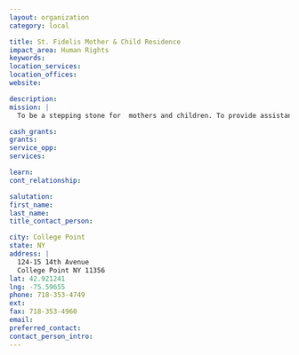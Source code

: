 ```yaml
---
layout: organization
category: local

title: St. Fidelis Mother & Child Residence
impact_area: Human Rights
keywords: 
location_services: 
location_offices: 
website: 

description: 
mission: |
  To be a stepping stone for  mothers and children. To provide assistance towards  financial independence.

cash_grants: 
grants: 
service_opp: 
services: 

learn: 
cont_relationship: 

salutation: 
first_name: 
last_name: 
title_contact_person: 

city: College Point
state: NY
address: |
  124-15 14th Avenue  
  College Point NY 11356
lat: 42.921241
lng: -75.59655
phone: 718-353-4749
ext: 
fax: 718-353-4960
email: 
preferred_contact: 
contact_person_intro: 
---
```

